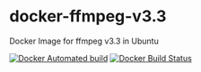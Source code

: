 # docker-ffmpeg-v3.3
Docker Image for ffmpeg v3.3 in Ubuntu

[![Docker Automated build](https://img.shields.io/docker/automated/yyoshiki41/ubuntu-ffmpeg-v3.3.svg)](https://hub.docker.com/r/yyoshiki41/ubuntu-ffmpeg-v3.3/)
[![Docker Build Status](https://img.shields.io/docker/build/yyoshiki41/ubuntu-ffmpeg-v3.3.svg)](https://hub.docker.com/r/yyoshiki41/ubuntu-ffmpeg-v3.3/builds/)
